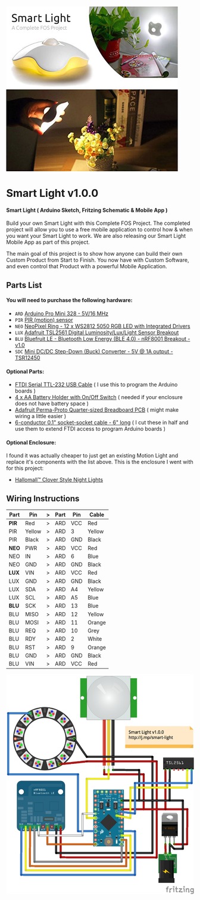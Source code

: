 ![smart light](assets/header.jpg "smart light")

# Smart Light v1.0.0

#### Smart Light ( Arduino Sketch, Fritzing Schematic &amp; Mobile App )

Build your own Smart Light with this Complete FOS Project.  The completed project will allow you to use a free mobile application to control how &amp; when you want your Smart Light to work.  We are also releasing our Smart Light Mobile App as part of this project.

The main goal of this project is to show how anyone can build their own Custom Product from Start to Finish.  You now have with Custom Software, and even control that Product with a powerful Mobile Application.

Parts List
---

#### You will need to purchase the following hardware:

* `ARD` [Arduino Pro Mini 328 - 5V/16 MHz](https://www.adafruit.com/products/2378?utm_medium=referral&utm_source=manifestinteractive)
* `PIR` [PIR (motion) sensor](https://www.adafruit.com/products/189?utm_medium=referral&utm_source=manifestinteractive)
* `NEO` [NeoPixel Ring - 12 x WS2812 5050 RGB LED with Integrated Drivers](https://www.adafruit.com/products/1643?utm_medium=referral&utm_source=manifestinteractive)
* `LUX` [Adafruit TSL2561 Digital Luminosity/Lux/Light Sensor Breakout](https://www.adafruit.com/products/439?utm_medium=referral&utm_source=manifestinteractive)
* `BLU` [Bluefruit LE - Bluetooth Low Energy (BLE 4.0) - nRF8001 Breakout - v1.0](https://www.adafruit.com/products/1697?utm_medium=referral&utm_source=manifestinteractive)
* `SDC` [Mini DC/DC Step-Down (Buck) Converter - 5V @ 1A output - TSR12450](https://www.adafruit.com/products/1065?utm_medium=referral&utm_source=manifestinteractive)

#### Optional Parts:

* [FTDI Serial TTL-232 USB Cable](https://www.adafruit.com/products/70?utm_medium=referral&utm_source=manifestinteractive) ( I use this to program the Arduino boards )
* [4 x AA Battery Holder with On/Off Switch](https://www.adafruit.com/products/830?utm_medium=referral&utm_source=manifestinteractive) ( needed if your enclosure does not have battery space )
* [Adafruit Perma-Proto Quarter-sized Breadboard PCB](https://www.adafruit.com/products/1608?utm_medium=referral&utm_source=manifestinteractive) ( might make wiring a little easier )
* [6-conductor 0.1" socket-socket cable - 6" long](https://www.adafruit.com/products/206?utm_medium=referral&utm_source=manifestinteractive) ( I cut these in half and use them to extend FTDI access to program Arduino boards )

#### Optional Enclosure:

I found it was actually cheaper to just get an existing Motion Light and replace it's components with the list above.  This is the enclosure I went with for this project:

* [Hallomall™ Clover Style Night Lights](http://www.amazon.com/gp/product/B00MLW99MK?utm_medium=referral&utm_source=manifestinteractive)

Wiring Instructions
---

| Part     | Pin    | > | Part | Pin  | Cable  |
|----------|--------|---|------|------|--------|
| __PIR__  | Red    | > | ARD  | VCC  | Red    |
| PIR      | Yellow | > | ARD  | 3    | Yellow |
| PIR      | Black  | > | ARD  | GND  | Black  |
| __NEO__  | PWR    | > | ARD  | VCC  | Red    |
| NEO      | IN     | > | ARD  | 6    | Blue   |
| NEO      | GND    | > | ARD  | GND  | Black  |
| __LUX__  | VIN    | > | ARD  | VCC  | Red    |
| LUX      | GND    | > | ARD  | GND  | Black  |
| LUX      | SDA    | > | ARD  | A4   | Yellow |
| LUX      | SCL    | > | ARD  | A5   | Blue   |
| __BLU__  | SCK    | > | ARD  | 13   | Blue   |
| BLU      | MISO   | > | ARD  | 12   | Yellow |
| BLU      | MOSI   | > | ARD  | 11   | Orange |
| BLU      | REQ    | > | ARD  | 10   | Grey   |
| BLU      | RDY    | > | ARD  | 2    | White  |
| BLU      | RST    | > | ARD  | 9    | Orange |
| BLU      | GND    | > | ARD  | GND  | Black  |
| BLU      | VIN    | > | ARD  | VCC  | Red    |

![wiring](fritzing/exports/smart_light.jpg "wiring")